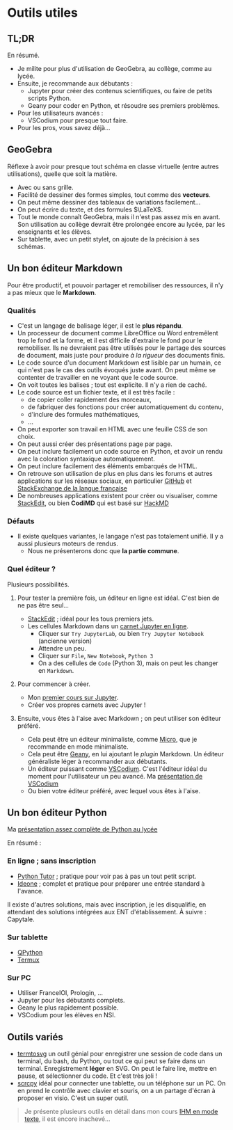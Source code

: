 # Outils utiles

## TL;DR

En résumé.
* Je milite pour plus d'utilisation de GeoGebra, au collège, comme au lycée.
* Ensuite, je recommande aux débutants :
    * Jupyter pour créer des contenus scientifiques, ou faire de petits scripts Python.
    * Geany pour coder en Python, et résoudre ses premiers problèmes.
* Pour les utilisateurs avancés :
    * VSCodium pour presque tout faire.
* Pour les pros, vous savez déjà...

## GeoGebra

Réflexe à avoir pour presque tout schéma en classe virtuelle (entre autres utilisations), quelle que soit la matière.
* Avec ou sans grille.
* Facilité de dessiner des formes simples, tout comme des **vecteurs**.
* On peut même dessiner des tableaux de variations facilement...
* On peut écrire du texte, et des formules $\LaTeX$.
* Tout le monde connaît GeoGebra, mais il n'est pas assez mis en avant. Son utilisation au collège devrait être prolongée encore au lycée, par les enseignants et les élèves.
* Sur tablette, avec un petit stylet, on ajoute de la précision à ses schémas.

## Un bon éditeur Markdown

Pour être productif, et pouvoir partager et remobiliser des ressources, il n'y a pas mieux que le **Markdown**.

### Qualités
* C'est un langage de balisage léger, il est le **plus répandu**.
* Un processeur de document comme LibreOffice ou Word entremêlent trop le fond et la forme, et il est difficile d'extraire le fond pour le remobiliser. Ils ne devraient pas être utilisés pour le partage des sources de document, mais juste pour produire *à la rigueur* des documents finis.
* Le code source d'un document Markdown est lisible par un humain, ce qui n'est pas le cas des outils évoqués juste avant. On peut même se contenter de travailler en ne voyant que le code source.
* On voit toutes les balises ; tout est explicite. Il n'y a rien de caché.
* Le code source est un fichier texte, et il est très facile :
    * de copier coller rapidement des morceaux,
    * de fabriquer des fonctions pour créer automatiquement du contenu,
    * d'inclure des formules mathématiques,
    * ...
* On peut exporter son travail en HTML avec une feuille CSS de son choix.
* On peut aussi créer des présentations page par page.
* On peut inclure facilement un code source en Python, et avoir un rendu avec la coloration syntaxique automatiquement.
* On peut inclure facilement des éléments embarqués de HTML.
* On retrouve son utilisation de plus en plus dans les forums et autres applications sur les réseaux sociaux, en particulier [GitHub](https://github.com/) et [StackExchange de la langue française](https://french.stackexchange.com/)
* De nombreuses applications existent pour créer ou visualiser, comme [StackEdit](https://stackedit.io/), ou bien **CodiMD** qui est basé sur [HackMD](https://hackmd.io/#)



### Défauts
* Il existe quelques variantes, le langage n'est pas totalement unifié. Il y a aussi plusieurs moteurs de rendus.
    * Nous ne présenterons donc que **la partie commune**.

### Quel éditeur ?

Plusieurs possibilités.

1. Pour tester la première fois, un éditeur en ligne est idéal. C'est bien de ne pas être seul...
    * [StackEdit](https://stackedit.io/) ; idéal pour les tous premiers jets.
    * Les cellules Markdown dans un [carnet Jupyter en ligne](https://jupyter.org/try).
        * Cliquer sur `Try JupyterLab`, ou bien `Try Jupyter Notebook` (ancienne version)
        * Attendre un peu.
        * Cliquer sur `File`, `New Notebook`, `Python 3`
        * On a des cellules de `Code` (Python 3), mais on peut les changer en `Markdown`.

2. Pour commencer à créer.
    * Mon [premier cours sur Jupyter](https://htmlpreview.github.io/?https://raw.githubusercontent.com/FranckCHAMBON/Python-Lycee/master/Python-Carnets/Python-Jupyter-1.html).
    * Créer vos propres carnets avec Jupyter !

3. Ensuite, vous êtes à l'aise avec Markdown ; on peut utiliser son éditeur préféré.
    * Cela peut être un éditeur minimaliste, comme [Micro](https://micro-editor.github.io/), que je recommande en mode minimaliste.
    * Cela peut être [Geany](https://www.geany.org/), en lui ajoutant le *plugin* Markdown. Un éditeur généraliste léger à recommander aux débutants.
    * Un éditeur puissant comme [VSCodium](https://vscodium.com/). C'est l'éditeur idéal du moment pour l'utilisateur un peu avancé. Ma [présentation de VSCodium](https://franckchambon.github.io/ClasseVirtuelle/NSI/5-%C3%89diteurs/vscodium.html)
    * Ou bien votre éditeur préféré, avec lequel vous êtes à l'aise.

## Un bon éditeur Python

Ma [présentation assez complète de Python au lycée](https://htmlpreview.github.io/?https://github.com/FranckCHAMBON/Python-Lycee/blob/master/Python-Presentation/Python-Presentation.html)

En résumé :

### En ligne ; sans inscription
* [Python Tutor](http://pythontutor.com/visualize.html#mode=edit) ; pratique pour voir pas à pas un tout petit script.
* [Ideone](https://ideone.com/) ; complet et pratique pour préparer une entrée standard à l'avance.

Il existe d'autres solutions, mais avec inscription, je les disqualifie, en attendant des solutions intégrées aux ENT d'établissement. À suivre : Capytale.

### Sur tablette
* [QPython](https://play.google.com/store/apps/details?id=org.qpython.qpy)
* [Termux](https://termux.com/)

### Sur PC
* Utiliser FranceIOI, Prologin, ...
* Jupyter pour les débutants complets.
* Geany le plus rapidement possible.
* VSCodium pour les élèves en NSI.

## Outils variés

* [termtosvg](https://github.com/nbedos/termtosvg) un outil génial pour enregistrer une session de code dans un terminal, du bash, du Python, ou tout ce qui peut se faire dans un terminal. Enregistrement **léger** en SVG. On peut le faire lire, mettre en pause, et sélectionner du code. Et c'est très joli !
* [scrcpy](https://github.com/Genymobile/scrcpy) idéal pour connecter une tablette, ou un téléphone sur un PC. On en prend le contrôle avec clavier et souris, on a un partage d'écran à proposer en visio. C'est un super outil.

> Je présente plusieurs outils en détail dans mon cours [IHM en mode texte](https://franckchambon.github.io/ClasseVirtuelle/NSI/Termux/0-termux.html), il est encore inachevé...
